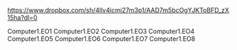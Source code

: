 https://www.dropbox.com/sh/4llv4icmj27m3p1/AAD7m5bcOgYJKToBFD_zX15ha?dl=0

Computer1.EO1
Computer1.EO2
Computer1.EO3
Computer1.EO4
Computer1.EO5
Computer1.EO6
Computer1.EO7
Computer1.EO8
